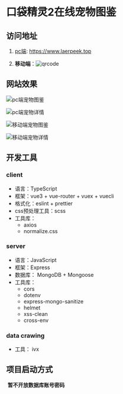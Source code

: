 # 口袋精灵2在线宠物图鉴

## 访问地址



1. [pc端](https://www.laerpeek.top): https://www.laerpeek.top

2. **移动端**：![qrcode](https://github.com/laerpeeK/pet-atlas-2/blob/main/img/qrcode.png)



## 网站效果





![pc端宠物图鉴](https://github.com/laerpeeK/pet-atlas-2/blob/main/img/pc_pets.png)



![pc端宠物详情](https://github.com/laerpeeK/pet-atlas-2/blob/main/img/pc_pet.png)



![移动端宠物图鉴](https://github.com/laerpeeK/pet-atlas-2/blob/main/img/mob_pets.png)



![移动端宠物详情](https://github.com/laerpeeK/pet-atlas-2/blob/main/img/mob_pet.png)



## 开发工具

### client

+ 语言：TypeScript
+ 框架：vue3 + vue-router + vuex + vuecli
+ 格式化：eslint + prettier
+ css预处理工具：scss
+ 工具库：
  + axios
  + normalize.css


### server

+ 语言：JavaScript
+ 框架：Express
+ 数据库： MongoDB + Mongoose
+ 工具库：
  + cors
  + dotenv
  + express-mongo-sanitize
  + helmet
  + xss-clean
  + cross-env


### data crawing

+ 工具： ivx


## 项目启动方式

​	**暂不开放数据库账号密码**

